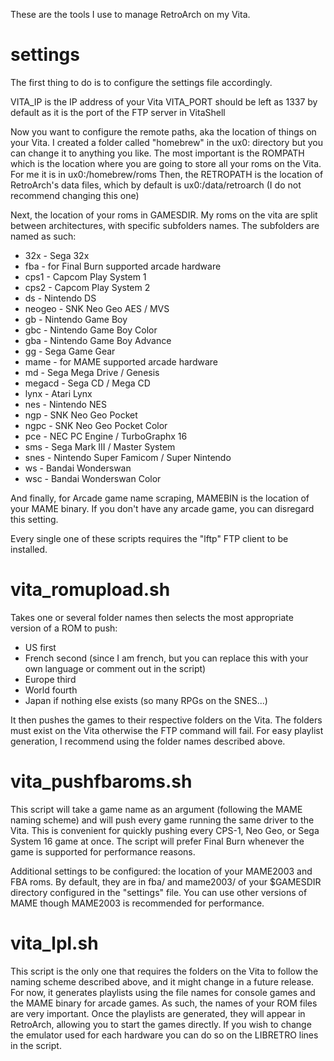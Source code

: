 These are the tools I use to manage RetroArch on my Vita.

# settings

The first thing to do is to configure the settings file accordingly.

VITA_IP is the IP address of your Vita
VITA_PORT should be left as 1337 by default as it is the port of the FTP server in VitaShell

Now you want to configure the remote paths, aka the location of things on your Vita. 
I created a folder called "homebrew" in the ux0: directory but you can change it to anything you like. 
The most important is the ROMPATH which is the location where you are going to store all your roms on the Vita. For me it is in ux0:/homebrew/roms
Then, the RETROPATH is the location of RetroArch's data files, which by default is ux0:/data/retroarch (I do not recommend changing this one)

Next, the location of your roms in GAMESDIR. My roms on the vita are split between architectures, with specific subfolders names. The subfolders are named as such:

- 32x - Sega 32x
- fba - for Final Burn supported arcade hardware
- cps1 - Capcom Play System 1
- cps2 - Capcom Play System 2
- ds - Nintendo DS
- neogeo - SNK Neo Geo AES / MVS
- gb - Nintendo Game Boy
- gbc - Nintendo Game Boy Color
- gba - Nintendo Game Boy Advance
- gg - Sega Game Gear
- mame - for MAME supported arcade hardware
- md - Sega Mega Drive / Genesis
- megacd - Sega CD / Mega CD
- lynx - Atari Lynx
- nes - Nintendo NES
- ngp - SNK Neo Geo Pocket
- ngpc - SNK Neo Geo Pocket Color
- pce - NEC PC Engine / TurboGraphx 16
- sms - Sega Mark III / Master System
- snes - Nintendo Super Famicom / Super Nintendo
- ws - Bandai Wonderswan
- wsc - Bandai Wonderswan Color

And finally, for Arcade game name scraping, MAMEBIN is the location of your MAME binary. If you don't have any arcade game, you can disregard this setting.

Every single one of these scripts requires the "lftp" FTP client to be installed.

# vita_romupload.sh

Takes one or several folder names then selects the most appropriate version of a ROM to push:

- US first
- French second (since I am french, but you can replace this with your own language or comment out in the script)
- Europe third
- World fourth
- Japan if nothing else exists (so many RPGs on the SNES...)

It then pushes the games to their respective folders on the Vita.
The folders must exist on the Vita otherwise the FTP command will fail.
For easy playlist generation, I recommend using the folder names described above.

# vita_pushfbaroms.sh

This script will take a game name as an argument (following the MAME naming scheme) and will push every game running the same driver to the Vita. This is convenient for quickly pushing every CPS-1, Neo Geo, or Sega System 16 game at once. The script will prefer Final Burn whenever the game is supported for performance reasons. 

Additional settings to be configured: the location of your MAME2003 and FBA roms. By default, they are in fba/ and mame2003/ of your $GAMESDIR directory configured in the "settings" file. You can use other versions of MAME though MAME2003 is recommended for performance.

# vita_lpl.sh

This script is the only one that requires the folders on the Vita to follow the naming scheme described above, and it might change in a future release. For now, it generates playlists using the file names for console games and the MAME binary for arcade games. As such, the names of your ROM files are very important. Once the playlists are generated, they will appear in RetroArch, allowing you to start the games directly. If you wish to change the emulator used for each hardware you can do so on the LIBRETRO lines in the script.
